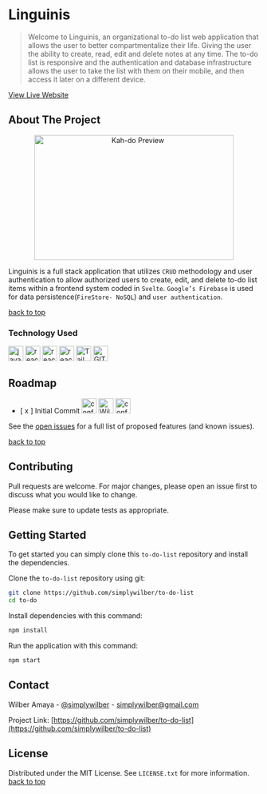 # Linguinis

<a name="readme-top"></a>

> Welcome to Linguinis, an organizational to-do list web application that allows the user to better compartmentalize their life. Giving the user the ability to create, read, edit and delete notes at any time. The to-do list is responsive and the authentication and database infrastructure allows the user to take the list with them on their mobile, and then access it later on a different device.

<a href="">View Live Website</a>

## About The Project

<p style="text-align: center;">
<Image src="https://media.giphy.com/media/v1.Y2lkPTc5MGI3NjExNGp3Mnd0ZHExZ29qcmdyaHdvZmFlMG9wNHN1MzM5OHRxYnJxOHRzeCZlcD12MV9pbnRlcm5hbF9naWZfYnlfaWQmY3Q9Zw/2Vv7igaXkMBEfBqh93/giphy-downsized-large.gif" width="400" height="250" alt="Kah-do Preview"/>
</p>

Linguinis is a full stack application that utilizes `CRUD` methodology and user authentication to allow authorized users to create, edit, and delete to-do list items within a frontend system coded in `Svelte`. `Google’s Firebase` is used for data persistence(`FireStore- NoSQL`) and `user authentication`.

<a href="#readme-top">back to top</a>

### Technology Used

<div>
<Image src="https://user-images.githubusercontent.com/25181517/117447155-6a868a00-af3d-11eb-9cfe-245df15c9f3f.png" width="30px" height="30px" alt="javascript logo"/> 
<Image src="https://user-images.githubusercontent.com/25181517/183897015-94a058a6-b86e-4e42-a37f-bf92061753e5.png" width="30px" height="30px" alt="react logo"/>
<Image src="https://github.com/marwin1991/profile-technology-icons/assets/136815194/e56b5093-2f58-40cc-b194-5bdde41077b5" width="30px" height="30px" alt="react logo"/>
<Image src="https://user-images.githubusercontent.com/25181517/189716855-2c69ca7a-5149-4647-936d-780610911353.png" width="30px" height="30px" alt="react logo"/>
<Image src="https://user-images.githubusercontent.com/25181517/202896760-337261ed-ee92-4979-84c4-d4b829c7355d.png" width="30px" height="30px" alt="TailwindCSS logo"/>
<Image src="https://user-images.githubusercontent.com/25181517/192108372-f71d70ac-7ae6-4c0d-8395-51d8870c2ef0.png" width="30px" height="30px" alt="GIT"/>
</div>

## Roadmap
<div>
<ul>
    <li>
        [ x ] Initial Commit         
        <Image src="https://media.giphy.com/media/yWI8ycaXuknOpxomyZ/giphy.gif" width="30px" height="30px" alt="confetti"/>
        <Image src="https://media.giphy.com/media/7Q7fYv7rIVQ7rvXpgB/giphy.gif" width="30px" height="30px" alt="Wilber Celebrating"/>
        <Image src="https://media.giphy.com/media/yWI8ycaXuknOpxomyZ/giphy.gif" width="30px" height="30px" alt="confetti"/>
    </li>
</ul>
</div>

See the [open issues](https://github.com/simplywilber/to-do-list/issues) for a full list of proposed features (and known issues).

<a href="#readme-top">back to top</a>

## Contributing

Pull requests are welcome. For major changes, please open an issue first
to discuss what you would like to change.

Please make sure to update tests as appropriate.

## Getting Started

To get started you can simply clone this `to-do-list` repository and install the dependencies.

Clone the `to-do-list` repository using git:

```bash
git clone https://github.com/simplywilber/to-do-list
cd to-do
```

Install dependencies with this command:

```bash
npm install
```

Run the application with this command:

```bash
npm start
```

## Contact

Wilber Amaya - [@simplywilber](https://instagram.com/simplywilber) - simplywilber@gmail.com

Project Link: [https://github.com/simplywilber/to-do-list](https://github.com/simplywilber/to-do-list)

## License

Distributed under the MIT License. See `LICENSE.txt` for more information. 
<a href="#readme-top">back to top</a>